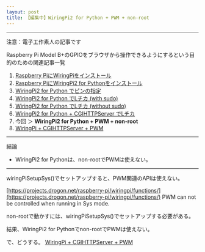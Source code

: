 ```yaml
---
layout: post
title: 【編集中】WiringPi2 for Python + PWM + non-root
---
```


------------------------------------
注意：電子工作素人の記事です

Raspberry Pi Model B+のGPIOをブラウザから操作できるようにするという目的のための関連記事一覧

1. [Raspberry PiにWiringPiをインストール](../000000/)
2. [Raspberry PiにWiringPi2 for Pythonをインストール](../000001/)
3. [WiringPi2 for Python でピンの指定](../000002/)
4. [WiringPi2 for Python でLチカ (with sudo)](../000003/)
5. [WiringPi2 for Python でLチカ (without sudo)](../000004/)
6. [WiringPi2 for Python + CGIHTTPServer でLチカ](../000005/)
7. 今回 ＞ __WiringPi2 for Python + PWM + non-root__
8. [WiringPi + CGIHTTPServer + PWM](../000007/)

------------------------------------

結論

+ WiringPi2 for Pythonは、non-rootでPWMは使えない。

------------------------------------

wiringPiSetupSys()でセットアップすると、PWM関連のAPIは使えない。

[https://projects.drogon.net/raspberry-pi/wiringpi/functions/](https://projects.drogon.net/raspberry-pi/wiringpi/functions/)
PWM can not be controlled when running in Sys mode.


non-rootで動かすには、wiringPiSetupSys()でセットアップする必要がある。

結果、WiringPi2 for Pythonでnon-rootでPWMは使えない。

で、どうする。
[WiringPi + CGIHTTPServer + PWM](../000007/)
